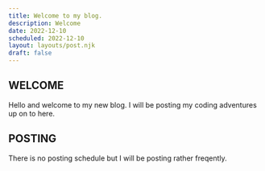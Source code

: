 ```yaml
---
title: Welcome to my blog.
description: Welcome
date: 2022-12-10
scheduled: 2022-12-10
layout: layouts/post.njk
draft: false
---
```


## WELCOME
Hello and welcome to my new blog. I will be posting my coding adventures up on to here.

## POSTING
There is no posting schedule but I will be posting rather freqently.